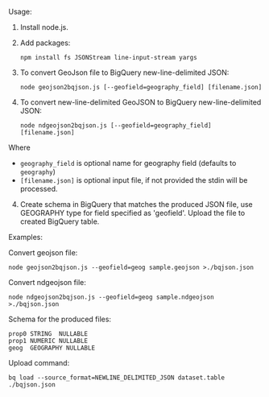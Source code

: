 Usage:

1. Install node.js.

2. Add packages:

   `npm install fs JSONStream line-input-stream yargs`

3. To convert GeoJson file to BigQuery new-line-delimited JSON:

   `node geojson2bqjson.js [--geofield=geography_field] [filename.json]`

4. To convert new-line-delimited GeoJSON to BigQuery new-line-delimited JSON:

   `node ndgeojson2bqjson.js [--geofield=geography_field] [filename.json]`

Where
* `geography_field` is optional name for geography field (defaults to `geography`)
* `[filename.json]` is optional input file, if not provided the stdin will be processed.

4. Create schema in BigQuery that matches the produced JSON file,
   use GEOGRAPHY type for field specified as 'geofield'.
   Upload the file to created BigQuery table.

Examples:

Convert geojson file:

`node geojson2bqjson.js --geofield=geog sample.geojson >./bqjson.json`

Convert ndgeojson file:

`node ndgeojson2bqjson.js --geofield=geog sample.ndgeojson >./bqjson.json`

Schema for the produced files:
```
prop0 STRING  NULLABLE
prop1 NUMERIC NULLABLE
geog  GEOGRAPHY NULLABLE
```

Upload command:

`bq load --source_format=NEWLINE_DELIMITED_JSON dataset.table ./bqjson.json`
